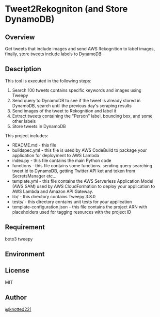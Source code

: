 Tweet2Rekogniton (and Store DynamoDB)
==============================================

Overview
-----------
Get tweets that include images and send AWS Rekognition to label images, finally, store tweets include labels to DynamoDB 

Description
-----------
This tool is executed in the following steps:
1. Search 100 tweets contains specific keywords and images using Tweepy
2. Send query to DynamoDB to see if the tweet is already stored in DynamoDB, 
   search until the previous day's scraping results
2. Send images of the tweet to Rekognition and label it
3. Extract tweets containing the "Person" label, bounding box, and some other labels
4. Store tweets in DynamoDB

This project includes:

* README.md - this file
* buildspec.yml - this file is used by AWS CodeBuild to package your
  application for deployment to AWS Lambda
* index.py - this file contains the main Python code
* functions - this file contains some functions. sending query searching tweet id to 
  DynamoDB, getting Twitter API ket and token from SecretsManager etc...
* template.yml - this file contains the AWS Serverless Application Model (AWS SAM) used
  by AWS CloudFormation to deploy your application to AWS Lambda and Amazon API
  Gateway.
* lib/ - this directory contains Tweepy 3.8.0
* tests/ - this directory contains unit tests for your application
* template-configuration.json - this file contains the project ARN with placeholders used for tagging resources with the project ID

Requirement
---------------
boto3
tweepy

Environment
-----------

License
-------
MIT

Author
------
[@knotted221](https://twitter.com/knotted221)


